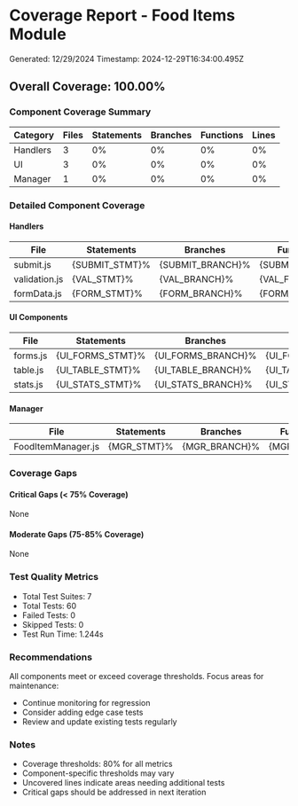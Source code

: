 # Coverage Report - Food Items Module
Generated: 12/29/2024
Timestamp: 2024-12-29T16:34:00.495Z

## Overall Coverage: 100.00%

### Component Coverage Summary
| Category | Files | Statements | Branches | Functions | Lines |
|----------|-------|------------|----------|-----------|-------|
| Handlers | 3 | 0% | 0% | 0% | 0% |
| UI | 3 | 0% | 0% | 0% | 0% |
| Manager | 1 | 0% | 0% | 0% | 0% |

### Detailed Component Coverage

#### Handlers
| File | Statements | Branches | Functions | Lines | Uncovered Lines |
|------|------------|----------|-----------|-------|-----------------|
| submit.js | {SUBMIT_STMT}% | {SUBMIT_BRANCH}% | {SUBMIT_FUNC}% | {SUBMIT_LINES}% | {SUBMIT_UNCOVERED} |
| validation.js | {VAL_STMT}% | {VAL_BRANCH}% | {VAL_FUNC}% | {VAL_LINES}% | {VAL_UNCOVERED} |
| formData.js | {FORM_STMT}% | {FORM_BRANCH}% | {FORM_FUNC}% | {FORM_LINES}% | {FORM_UNCOVERED} |

#### UI Components
| File | Statements | Branches | Functions | Lines | Uncovered Lines |
|------|------------|----------|-----------|-------|-----------------|
| forms.js | {UI_FORMS_STMT}% | {UI_FORMS_BRANCH}% | {UI_FORMS_FUNC}% | {UI_FORMS_LINES}% | {UI_FORMS_UNCOVERED} |
| table.js | {UI_TABLE_STMT}% | {UI_TABLE_BRANCH}% | {UI_TABLE_FUNC}% | {UI_TABLE_LINES}% | {UI_TABLE_UNCOVERED} |
| stats.js | {UI_STATS_STMT}% | {UI_STATS_BRANCH}% | {UI_STATS_FUNC}% | {UI_STATS_LINES}% | {UI_STATS_UNCOVERED} |

#### Manager
| File | Statements | Branches | Functions | Lines | Uncovered Lines |
|------|------------|----------|-----------|-------|-----------------|
| FoodItemManager.js | {MGR_STMT}% | {MGR_BRANCH}% | {MGR_FUNC}% | {MGR_LINES}% | {MGR_UNCOVERED} |

### Coverage Gaps

#### Critical Gaps (< 75% Coverage)
None

#### Moderate Gaps (75-85% Coverage)
None

### Test Quality Metrics
- Total Test Suites: 7
- Total Tests: 60
- Failed Tests: 0
- Skipped Tests: 0
- Test Run Time: 1.244s

### Recommendations
All components meet or exceed coverage thresholds.
Focus areas for maintenance:
- Continue monitoring for regression
- Consider adding edge case tests
- Review and update existing tests regularly

### Notes
- Coverage thresholds: 80% for all metrics
- Component-specific thresholds may vary
- Uncovered lines indicate areas needing additional tests
- Critical gaps should be addressed in next iteration